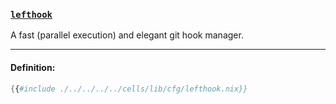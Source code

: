 ### [`lefthook`][lefthook]

A fast (parallel execution) and elegant git hook manager.

[lefthook]: https://github.com/evilmartians/lefthook

---

#### Definition:

```nix
{{#include ./../../../../cells/lib/cfg/lefthook.nix}}
```
